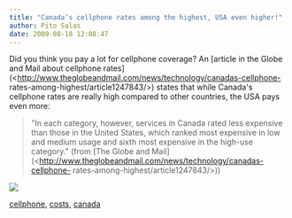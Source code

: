 ```yaml
---
title: "Canada’s cellphone rates among the highest, USA even higher!"
author: Pito Salas
date: 2009-08-18 12:08:47
---
```



Did you think you pay a lot for cellphone coverage? An [article in the Globe
and Mail about cellphone
rates](<http://www.theglobeandmail.com/news/technology/canadas-cellphone-
rates-among-highest/article1247843/>) states that while Canada's cellphone
rates are really high compared to other countries, the USA pays even more:

> "In each category, however, services in Canada rated less expensive than
> those in the United States, which ranked most expensive in low and medium
> usage and sixth most expensive in the high-use category." (from [The Globe
> and Mail](<http://www.theglobeandmail.com/news/technology/canadas-cellphone-
> rates-among-highest/article1247843/>))

![](https://i0.wp.com/img.zemanta.com/pixy.gif?w=584)

[cellphone](<http://technorati.com/tag/cellphone>),
[costs](<http://technorati.com/tag/costs>),
[canada](<http://technorati.com/tag/canada>)


